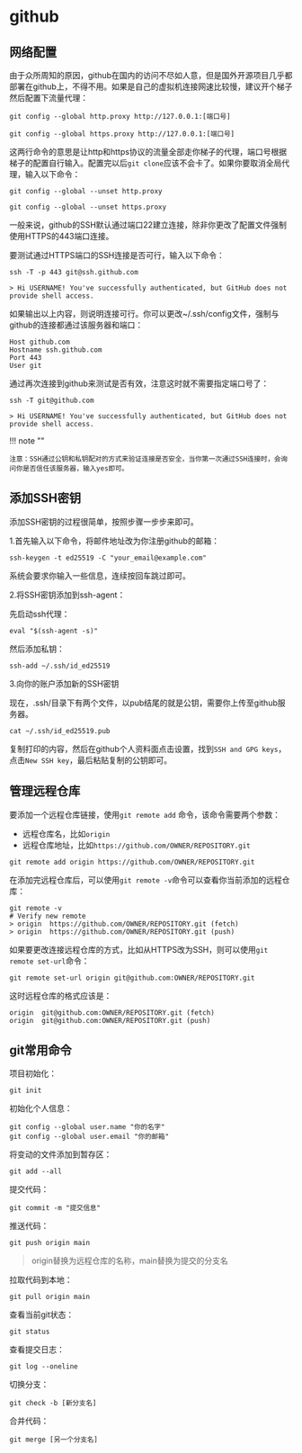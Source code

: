 # github

## 网络配置

由于众所周知的原因，github在国内的访问不尽如人意，但是国外开源项目几乎都部署在github上，不得不用。如果是自己的虚拟机连接网速比较慢，建议开个梯子然后配置下流量代理：

```SHELL
git config --global http.proxy http://127.0.0.1:[端口号]
 
git config --global https.proxy http://127.0.0.1:[端口号]
```

这两行命令的意思是让http和https协议的流量全部走你梯子的代理，端口号根据梯子的配置自行输入。配置完以后`git clone`应该不会卡了。如果你要取消全局代理，输入以下命令：

```SHELL
git config --global --unset http.proxy
 
git config --global --unset https.proxy
```

一般来说，github的SSH默认通过端口22建立连接，除非你更改了配置文件强制使用HTTPS的443端口连接。

要测试通过HTTPS端口的SSH连接是否可行，输入以下命令：

```SHELL
ssh -T -p 443 git@ssh.github.com

> Hi USERNAME! You've successfully authenticated, but GitHub does not provide shell access.
```
如果输出以上内容，则说明连接可行。你可以更改~/.ssh/config文件，强制与github的连接都通过该服务器和端口：

```SHELL
Host github.com
Hostname ssh.github.com
Port 443
User git
```

通过再次连接到github来测试是否有效，注意这时就不需要指定端口号了：

```SHELL
ssh -T git@github.com

> Hi USERNAME! You've successfully authenticated, but GitHub does not provide shell access.
```

!!! note ""

    注意：SSH通过公钥和私钥配对的方式来验证连接是否安全，当你第一次通过SSH连接时，会询问你是否信任该服务器，输入yes即可。

## 添加SSH密钥

添加SSH密钥的过程很简单，按照步骤一步步来即可。

1.首先输入以下命令，将邮件地址改为你注册github的邮箱：

```SHELL
ssh-keygen -t ed25519 -C "your_email@example.com"
```

系统会要求你输入一些信息，连续按回车跳过即可。

2.将SSH密钥添加到ssh-agent：

先启动ssh代理：

```SHELL
eval "$(ssh-agent -s)"
```

然后添加私钥：

```SHELL
ssh-add ~/.ssh/id_ed25519
```

3.向你的账户添加新的SSH密钥

现在，.ssh/目录下有两个文件，以pub结尾的就是公钥，需要你上传至github服务器。

```SHELL
cat ~/.ssh/id_ed25519.pub
```

复制打印的内容，然后在github个人资料面点击设置，找到`SSH and GPG keys`，点击`New SSH key`，最后粘贴复制的公钥即可。

## 管理远程仓库

要添加一个远程仓库链接，使用`git remote add` 命令，该命令需要两个参数：

- 远程仓库名，比如`origin`
- 远程仓库地址，比如`https://github.com/OWNER/REPOSITORY.git`

```SHELL
git remote add origin https://github.com/OWNER/REPOSITORY.git
```

在添加完远程仓库后，可以使用`git remote -v`命令可以查看你当前添加的远程仓库：

```SHELL
git remote -v
# Verify new remote
> origin  https://github.com/OWNER/REPOSITORY.git (fetch)
> origin  https://github.com/OWNER/REPOSITORY.git (push)
```

如果要更改连接远程仓库的方式，比如从HTTPS改为SSH，则可以使用`git remote set-url`命令：

```SHELL
git remote set-url origin git@github.com:OWNER/REPOSITORY.git
```

这时远程仓库的格式应该是：

```SHELL
origin  git@github.com:OWNER/REPOSITORY.git (fetch)
origin  git@github.com:OWNER/REPOSITORY.git (push)
```

## git常用命令

项目初始化：

```SHELL
git init
```

初始化个人信息：

```SHELL
git config --global user.name "你的名字"
git config --global user.email "你的邮箱"
```

将变动的文件添加到暂存区：

```SHELL
git add --all
```

提交代码：

```SHELL
git commit -m "提交信息"
```

推送代码：

```SHELL
git push origin main
```

> origin替换为远程仓库的名称，main替换为提交的分支名

拉取代码到本地：

```SHELL
git pull origin main
```

查看当前git状态：

```SHELL
git status
```

查看提交日志：

```SHELL
git log --oneline
```

切换分支：

```SHELL
git check -b [新分支名]
```

合并代码：

```SHELL
git merge [另一个分支名]
```

